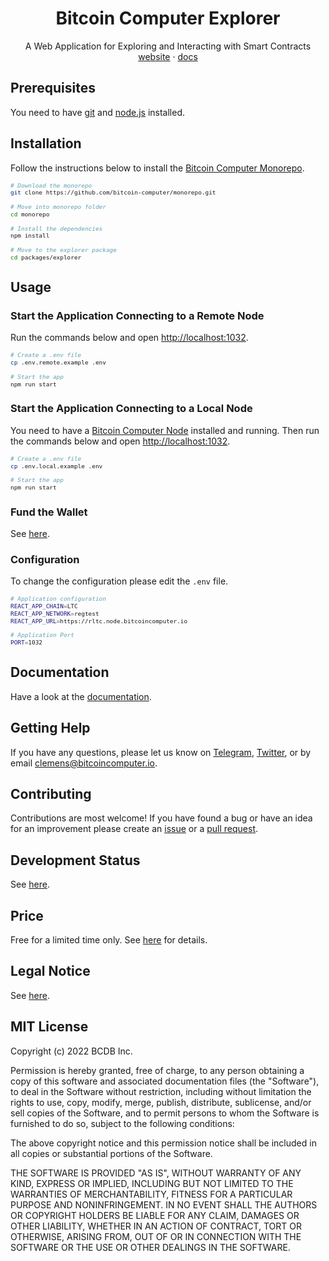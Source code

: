 <div align="center">
  <h1>Bitcoin Computer Explorer</h1>
  <p>
    A Web Application for Exploring and Interacting with Smart Contracts
    <br />
    <a href="http://bitcoincomputer.io/">website</a> &#183; <a href="http://docs.bitcoincomputer.io/">docs</a>
  </p>
</div>

## Prerequisites

You need to have [git](https://www.git-scm.com/) and [node.js](https://nodejs.org/) installed.


## Installation

Follow the instructions below to install the [Bitcoin Computer Monorepo](https://github.com/bitcoin-computer/monorepo).

<font size=1>

```sh
# Download the monorepo
git clone https://github.com/bitcoin-computer/monorepo.git

# Move into monorepo folder
cd monorepo

# Install the dependencies
npm install

# Move to the explorer package
cd packages/explorer
```

</font>

## Usage

### Start the Application Connecting to a Remote Node

Run the commands below and open [http://localhost:1032](http://localhost:1032).

<font size=1>

```bash
# Create a .env file
cp .env.remote.example .env

# Start the app
npm run start
```

</font>

### Start the Application Connecting to a Local Node

You need to have a [Bitcoin Computer Node](https://github.com/bitcoin-computer/monorepo/tree/main/packages/node#readme) installed and running. Then run the commands below and open [http://localhost:1032](http://localhost:1032).


<font size=1>

```bash
# Create a .env file
cp .env.local.example .env

# Start the app
npm run start
```

</font>

### Fund the Wallet

See [here](https://github.com/bitcoin-computer/monorepo/tree/main/packages/node#fund-the-wallet).

### Configuration

To change the configuration please edit the `.env` file.

<font size=1>

```bash
# Application configuration
REACT_APP_CHAIN=LTC
REACT_APP_NETWORK=regtest
REACT_APP_URL=https://rltc.node.bitcoincomputer.io

# Application Port
PORT=1032
```

</font>

## Documentation

Have a look at the [documentation](https://docs.bitcoincomputer.io/).

## Getting Help

If you have any questions, please let us know on <a href="https://t.me/thebitcoincomputer" target="_blank">Telegram</a>, <a href="https://twitter.com/TheBitcoinToken" target="_blank">Twitter</a>, or by email clemens@bitcoincomputer.io.

## Contributing

Contributions are most welcome! If you have found a bug or have an idea for an improvement please create an [issue](https://github.com/bitcoin-computer/monorepo/issues) or a [pull request](https://github.com/bitcoin-computer/monorepo/pulls).

## Development Status
See [here](https://github.com/bitcoin-computer/monorepo/tree/main/packages/lib#development-status).

## Price

Free for a limited time only. See [here](https://github.com/bitcoin-computer/monorepo/tree/main/packages/lib#price) for details.

## Legal Notice

See [here](https://github.com/bitcoin-computer/monorepo/tree/main/packages/lib#legal-notice).

## MIT License

Copyright (c) 2022 BCDB Inc.

Permission is hereby granted, free of charge, to any person obtaining a copy of this software and associated documentation files (the "Software"), to deal in the Software without restriction, including without limitation the rights to use, copy, modify, merge, publish, distribute, sublicense, and/or sell copies of the Software, and to permit persons to whom the Software is furnished to do so, subject to the following conditions:

The above copyright notice and this permission notice shall be included in all copies or substantial portions of the Software.

THE SOFTWARE IS PROVIDED "AS IS", WITHOUT WARRANTY OF ANY KIND, EXPRESS OR IMPLIED, INCLUDING BUT NOT LIMITED TO THE WARRANTIES OF MERCHANTABILITY, FITNESS FOR A PARTICULAR PURPOSE AND NONINFRINGEMENT. IN NO EVENT SHALL THE AUTHORS OR COPYRIGHT HOLDERS BE LIABLE FOR ANY CLAIM, DAMAGES OR OTHER LIABILITY, WHETHER IN AN ACTION OF CONTRACT, TORT OR OTHERWISE, ARISING FROM, OUT OF OR IN CONNECTION WITH THE SOFTWARE OR THE USE OR OTHER DEALINGS IN THE SOFTWARE.

[node]: https://github.com/bitcoin-computer/monorepo/tree/main/packages/node
